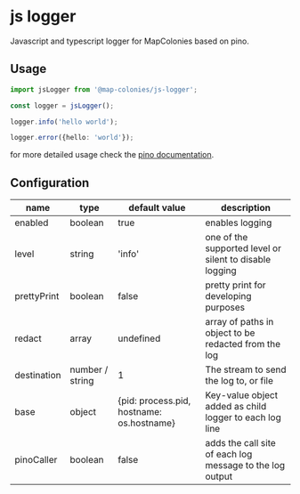 # js logger

Javascript and typescript logger for MapColonies based on pino.

## Usage

```typescript
import jsLogger from '@map-colonies/js-logger';

const logger = jsLogger();

logger.info('hello world');

logger.error({hello: 'world'});
```

for more detailed usage check the [pino documentation](https://github.com/pinojs/pino).

## Configuration
| name |type| default value | description
|---|---|---|---|
enabled | boolean | true| enables logging
level | string | 'info' | one of the supported level or silent to disable logging
prettyPrint | boolean |false| pretty print for developing purposes
redact | array | undefined| array of paths in object to be redacted from the log
destination | number / string | 1 | The stream to send the log to, or file
base | object | {pid: process.pid, hostname: os.hostname} | Key-value object added as child logger to each log line
pinoCaller | boolean | false | adds the call site of each log message to the log output 
